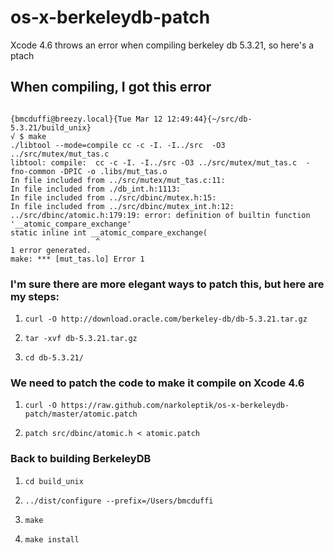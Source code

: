 os-x-berkeleydb-patch
=====================

Xcode 4.6 throws an error when compiling berkeley db 5.3.21, so here's a ptach

When compiling, I got this error
--------------------------------
<pre><code>
{bmcduffi@breezy.local}{Tue Mar 12 12:49:44}{~/src/db-5.3.21/build_unix}
√ $ make
./libtool --mode=compile cc -c -I. -I../src  -O3  ../src/mutex/mut_tas.c
libtool: compile:  cc -c -I. -I../src -O3 ../src/mutex/mut_tas.c  -fno-common -DPIC -o .libs/mut_tas.o
In file included from ../src/mutex/mut_tas.c:11:
In file included from ./db_int.h:1113:
In file included from ../src/dbinc/mutex.h:15:
In file included from ../src/dbinc/mutex_int.h:12:
../src/dbinc/atomic.h:179:19: error: definition of builtin function '__atomic_compare_exchange'
static inline int __atomic_compare_exchange(
                   ^
1 error generated.
make: *** [mut_tas.lo] Error 1
</code></pre>

### I'm sure there are more elegant ways to patch this, but here are my steps:
1. <pre><code>curl -O http://download.oracle.com/berkeley-db/db-5.3.21.tar.gz</code></pre>
1. <pre><code>tar -xvf db-5.3.21.tar.gz</code></pre>
1. <pre><code>cd db-5.3.21/</code></pre>

### We need to patch the code to make it compile on Xcode 4.6
1. <pre><code>curl -O https://raw.github.com/narkoleptik/os-x-berkeleydb-patch/master/atomic.patch</code></pre>
1. <pre><code>patch src/dbinc/atomic.h < atomic.patch</code></pre>

### Back to building BerkeleyDB
1. <pre><code>cd build_unix</code></pre>
1. <pre><code>../dist/configure --prefix=/Users/bmcduffi</code></pre>
1. <pre><code>make</code></pre>
1. <pre><code>make install</code></pre>
